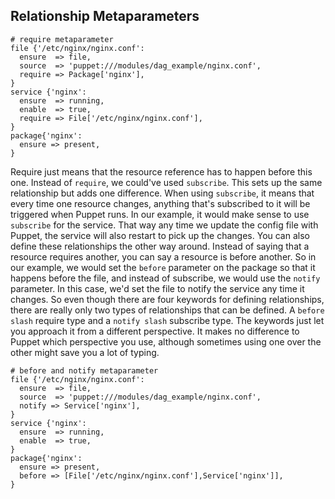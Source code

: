 ## Relationship Metaparameters
```
# require metaparameter
file {'/etc/nginx/nginx.conf':
  ensure  => file,
  source  => 'puppet:///modules/dag_example/nginx.conf',
  require => Package['nginx'],
}
service {'nginx':
  ensure  => running,
  enable  => true,
  require => File['/etc/nginx/nginx.conf'],
}
package{'nginx':
  ensure => present,
}
```
Require just means that the resource reference has to happen before this one. Instead of `require`, we could've used `subscribe`. This sets up the same relationship but adds one difference. When using `subscribe`, it means that every time one resource changes, anything that's subscribed to it will be triggered when Puppet runs. In our example, it would make sense to use `subscribe` for the service. That way any time we update the config file with Puppet, the service will also restart to pick up the changes. You can also define these relationships the other way around. Instead of saying that a resource requires another, you can say a resource is before another. So in our example, we would set the `before` parameter on the package so that it happens before the file, and instead of subscribe, we would use the `notify` parameter. In this case, we'd set the file to notify the service any time it changes. So even though there are four keywords for defining relationships, there are really only two types of relationships that can be defined. A `before slash` require type and a `notify slash` subscribe type. The keywords just let you approach it from a different perspective. It makes no difference to Puppet which perspective you use, although sometimes using one over the other might save you a lot of typing. 

```
# before and notify metaparameter
file {'/etc/nginx/nginx.conf':
  ensure  => file,
  source  => 'puppet:///modules/dag_example/nginx.conf',
  notify => Service['nginx'],
}
service {'nginx':
  ensure  => running,
  enable  => true,
}
package{'nginx':
  ensure => present,
  before => [File['/etc/nginx/nginx.conf'],Service['nginx']],
}
```
